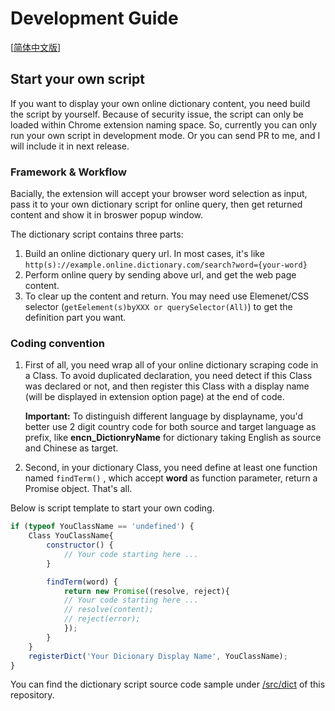 # Development Guide

[[简体中文版](development.zh_CN.md)]

## Start your own script

If you want to display your own online dictionary content, you need build the script by yourself.
Because of security issue, the script can only be loaded within Chrome extension naming space. So, currently you can only run your own script in development mode. Or you can send PR to me, and I will include it in next release.

### Framework & Workflow

Bacially, the extension will accept your browser word selection as input, pass it to your own dictionary script for online query, then get returned content and show it in broswer popup window.

The dictionary script contains three parts:

1. Build an online dictionary query url. In most cases, it's like `http(s)://example.online.dictionary.com/search?word={your-word}`
2. Perform online query by sending above url, and get the web page content.
3. To clear up the content and return. You may need use Elemenet/CSS selector (`getEelement(s)byXXX or querySelector(All)`) to get the definition part you want.

### Coding convention

1. First of all, you need wrap all of your online dictionary scraping code in a Class. To avoid duplicated declaration, you need detect if this Class was declared or not, and then register this Class with a display name (will be displayed in extension option page) at the end of code.

    **Important:** To distinguish different language by displayname, you'd better use 2 digit country code for both source and target language as prefix, like **encn_DictionryName** for dictionary taking English as source and Chinese as target.

2. Second, in your dictionary Class, you need define at least one function named `findTerm()` , which accept **word** as function parameter, return a Promise object. That's all.

Below is script template to start your own coding.

```javascript
if (typeof YouClassName == 'undefined') {
    Class YouClassName{
        constructor() {
            // Your code starting here ...
        }

        findTerm(word) {
            return new Promise((resolve, reject){
            // Your code starting here ...
            // resolve(content);
            // reject(error);
            });
        }
    }
    registerDict('Your Dicionary Display Name', YouClassName);
}
```

You can find the dictionary script source code sample under [/src/dict](https://github.com/ninja33/ODH/tree/master/src/dict) of this repository.
